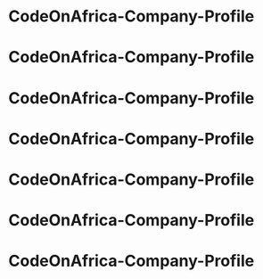 # CodeOnAfrica-Company-Profile
# CodeOnAfrica-Company-Profile
# CodeOnAfrica-Company-Profile
# CodeOnAfrica-Company-Profile
# CodeOnAfrica-Company-Profile
# CodeOnAfrica-Company-Profile
# CodeOnAfrica-Company-Profile
